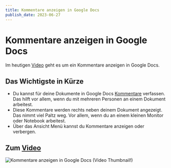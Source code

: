 ```yaml
---
title: Kommentare anzeigen in Google Docs
publish_date: 2023-06-27
---
```


# Kommentare anzeigen in Google Docs

Im heutigen [Video](https://youtu.be/4tZ9t58XHyY) geht es um ein Kommentare anzeigen in Google Docs. 

## Das Wichtigste in Kürze

- Du kannst für deine Dokumente in Google Docs [Kommentare](https://youtu.be/LjuzRuOJ7JI) verfassen. Das hilft vor allem, wenn du mit mehreren Personen an einem Dokument arbeitest.
- Diese Kommentare werden rechts neben deinem Dokument angezeigt. Das nimmt viel Paltz weg. Vor allem, wenn du an einem kleinen Monitor oder Notebook arbeitest.
- Über das Ansicht Menü kannst du Kommentare anzeigen oder verbergen. 

## Zum [Video](https://youtu.be/4tZ9t58XHyY)

![Kommentare anzeigen in Google Docs (Video Thumbnail!)](../thumbnails/Fertig476.jpg "Kommentare anzeigen in Google Docs (Video Thumbnail!)")